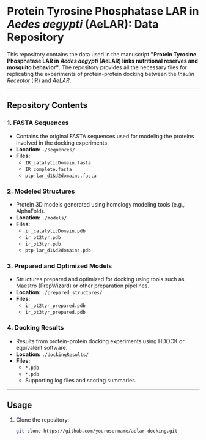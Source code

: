 # Protein Tyrosine Phosphatase LAR in *Aedes aegypti* (AeLAR): Data Repository

This repository contains the data used in the manuscript **"Protein Tyrosine Phosphatase LAR in *Aedes aegypti* (AeLAR) links nutritional reserves and mosquito behavior"**. The repository provides all the necessary files for replicating the experiments of protein-protein docking between the *Insulin Receptor* (IR) and *AeLAR*.

---

## Repository Contents

### 1. **FASTA Sequences**
- Contains the original FASTA sequences used for modeling the proteins involved in the docking experiments.
- **Location:** `./sequences/`
- **Files:**
  - `IR_catalyticDomain.fasta`
  - `IR_complete.fasta`
  - `ptp-lar_d1&d2domains.fasta`

### 2. **Modeled Structures**
- Protein 3D models generated using homology modeling tools (e.g., AlphaFold).
- **Location:** `./models/`
- **Files:**
  - `ir_catalyticDomain.pdb`
  - `ir_pt2tyr.pdb`
  - `ir_pt3tyr.pdb`
  - `ptp-lar_d1&d2domains.pdb`

### 3. **Prepared and Optimized Models**
- Structures prepared and optimized for docking using tools such as Maestro (PrepWizard) or other preparation pipelines.
- **Location:** `./prepared_structures/`
- **Files:**
  - `ir_pt2tyr_prepared.pdb`
  - `ir_pt3tyr_prepared.pdb`

### 4. **Docking Results**
- Results from protein-protein docking experiments using HDOCK or equivalent software.
- **Location:** `./dockingResults/`
- **Files:**
  - `*.pdb`
  - `*.pdb`
  - Supporting log files and scoring summaries.

---

## Usage

1. Clone the repository:
   ```bash
   git clone https://github.com/yourusername/aelar-docking.git
